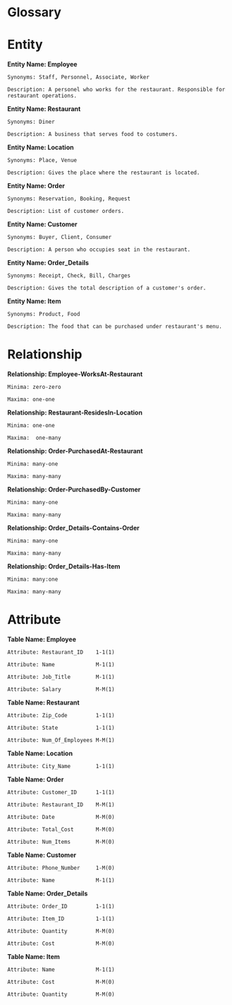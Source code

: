 # Glossary

# Entity

**Entity Name: Employee**
    
    Synonyms: Staff, Personnel, Associate, Worker
    
    Description: A personel who works for the restaurant. Responsible for restaurant operations.
    
**Entity Name: Restaurant**
    
    Synonyms: Diner
    
    Description: A business that serves food to costumers.
 
**Entity Name: Location**
    
    Synonyms: Place, Venue
    
    Description: Gives the place where the restaurant is located.
    
**Entity Name: Order**

    Synonyms: Reservation, Booking, Request
    
    Description: List of customer orders.
    
**Entity Name: Customer**

    Synonyms: Buyer, Client, Consumer
    
    Description: A person who occupies seat in the restaurant.
    
**Entity Name: Order_Details**

    Synonyms: Receipt, Check, Bill, Charges
    
    Description: Gives the total description of a customer's order.
    
**Entity Name: Item**

    Synonyms: Product, Food
    
    Description: The food that can be purchased under restaurant's menu.

# Relationship

**Relationship: Employee-WorksAt-Restaurant**

    Minima: zero-zero
    
    Maxima: one-one

**Relationship: Restaurant-ResidesIn-Location**

    Minima: one-one
    
    Maxima:  one-many

**Relationship: Order-PurchasedAt-Restaurant**

    Minima: many-one
    
    Maxima: many-many

**Relationship: Order-PurchasedBy-Customer**

    Minima: many-one
    
    Maxima: many-many

**Relationship: Order_Details-Contains-Order**

    Minima: many-one
    
    Maxima: many-many

**Relationship: Order_Details-Has-Item**

    Minima: many:one
    
    Maxima: many-many

# Attribute
    
**Table Name: Employee**
    
    Attribute: Restaurant_ID    1-1(1)
    
    Attribute: Name             M-1(1)
    
    Attribute: Job_Title        M-1(1)
    
    Attribute: Salary           M-M(1)
    
**Table Name: Restaurant**
    
    Attribute: Zip_Code         1-1(1)
    
    Attribute: State            1-1(1)
    
    Attribute: Num_Of_Employees M-M(1)
 
**Table Name: Location**
    
    Attribute: City_Name        1-1(1)
    
**Table Name: Order**

    Attribute: Customer_ID      1-1(1)
    
    Attribute: Restaurant_ID    M-M(1)
    
    Attribute: Date             M-M(0)
    
    Attribute: Total_Cost       M-M(0)
    
    Attribute: Num_Items        M-M(0)
    
**Table Name: Customer**

    Attribute: Phone_Number     1-M(0)
    
    Attribute: Name             M-1(1)
    
**Table Name: Order_Details**

    Attribute: Order_ID         1-1(1)
    
    Attribute: Item_ID          1-1(1)
    
    Attribute: Quantity         M-M(0)
    
    Attribute: Cost             M-M(0)
    
**Table Name: Item**

    Attribute: Name             M-1(1)
    
    Attribute: Cost             M-M(0)
    
    Attribute: Quantity         M-M(0)

